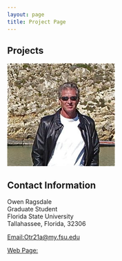 ```yaml
---
layout: page
title: Project Page
---
```


##  Projects
<a> 
<img src="pmb2.png" alt="pmb" width="250"/>
</a>

## Contact Information 

Owen Ragsdale <br/>
Graduate Student <br/>
Florida State University <br/>
Tallahassee, Florida, 32306 <br/>

[Email:Otr21a@my.fsu.edu](mailto:otr21a@my.fsu.edu)

[Web Page:](https://paulmbeaumont.netlify.app/)